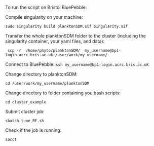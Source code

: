 



To run the script on Bristol BluePebble:


Compile singularity on your machine:

``` sudo singularity build planktonSDM.sif Singularity.sif  ```

Transfer the whole planktonSDM folder to the cluster (including the singularity container, your yaml files, and data):

``` scp -r  /home/phyto/planktonSDM/  my_username@bp1-login.acrc.bris.ac.uk:/user/work/my_username/```

Connect to BluePebble:
``` ssh my_username@bp1-login.acrc.bris.ac.uK ``` 


Change directory to planktonSDM:

``` cd /user/work/my_username/planktonSDM ``` 


Change directory to folder containing you bash scripts:

``` cd cluster_example ``` 


Submit cluster job:

``` sbatch tune_RF.sh ``` 


Check if the job is running:

``` sacct ``` 
